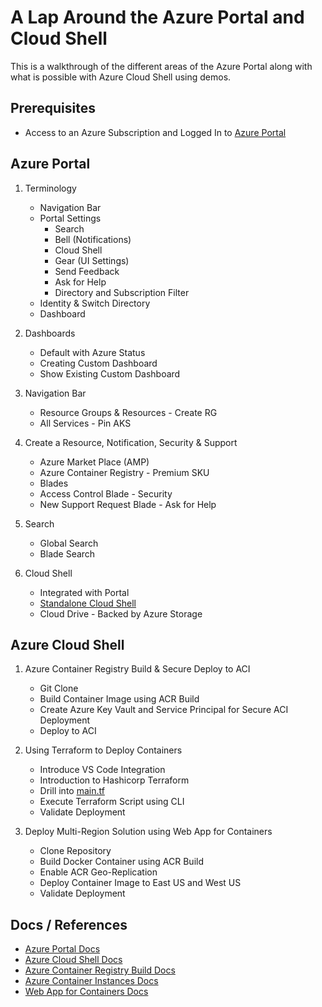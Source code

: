 # A Lap Around the Azure Portal and Cloud Shell

This is a walkthrough of the different areas of the Azure Portal along with what is possible with Azure Cloud Shell using demos.

## Prerequisites

* Access to an Azure Subscription and Logged In to [Azure Portal](http://portal.azure.com)

## Azure Portal

1. Terminology

    * Navigation Bar
    * Portal Settings
        * Search
        * Bell (Notifications)
        * Cloud Shell
        * Gear (UI Settings)
        * Send Feedback
        * Ask for Help
        * Directory and Subscription Filter
    * Identity & Switch Directory
    * Dashboard

2. Dashboards

    * Default with Azure Status
    * Creating Custom Dashboard
    * Show Existing Custom Dashboard

3. Navigation Bar

    * Resource Groups & Resources - Create RG
    * All Services - Pin AKS

4. Create a Resource, Notification, Security & Support

    * Azure Market Place (AMP)
    * Azure Container Registry - Premium SKU
    * Blades
    * Access Control Blade - Security
    * New Support Request Blade - Ask for Help

5. Search

    * Global Search
    * Blade Search

6. Cloud Shell

    * Integrated with Portal
    * [Standalone Cloud Shell](http://shell.azure.com)
    * Cloud Drive - Backed by Azure Storage

## Azure Cloud Shell

1. Azure Container Registry Build & Secure Deploy to ACI

    * Git Clone
    * Build Container Image using ACR Build
    * Create Azure Key Vault and Service Principal for Secure ACI Deployment
    * Deploy to ACI

2. Using Terraform to Deploy Containers

    * Introduce VS Code Integration
    * Introduction to Hashicorp Terraform
    * Drill into [main.tf](main.tf)
    * Execute Terraform Script using CLI
    * Validate Deployment

3. Deploy Multi-Region Solution using Web App for Containers

    * Clone Repository
    * Build Docker Container using ACR Build
    * Enable ACR Geo-Replication
    * Deploy Container Image to East US and West US
    * Validate Deployment

## Docs / References

* [Azure Portal Docs](https://azure.microsoft.com/en-ca/features/azure-portal/)
* [Azure Cloud Shell Docs](https://docs.microsoft.com/en-us/azure/cloud-shell/overview)
* [Azure Container Registry Build Docs](https://docs.microsoft.com/en-us/azure/container-registry/container-registry-build-overview)
* [Azure Container Instances Docs](https://docs.microsoft.com/en-us/azure/container-instances/container-instances-overview)
* [Web App for Containers Docs](https://docs.microsoft.com/en-us/azure/app-service/containers/app-service-linux-intro)